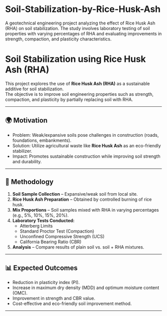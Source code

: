 # Soil-Stabilization-by-Rice-Husk-Ash
A geotechnical engineering project analyzing the effect of Rice Husk Ash (RHA) on soil stabilization. The study involves laboratory testing of soil properties with varying percentages of RHA and evaluating improvements in strength, compaction, and plasticity characteristics.

# Soil Stabilization using Rice Husk Ash (RHA)

This project explores the use of **Rice Husk Ash (RHA)** as a sustainable additive for soil stabilization.  
The objective is to improve soil engineering properties such as strength, compaction, and plasticity by partially replacing soil with RHA.

---

## 🌍 Motivation
- Problem: Weak/expansive soils pose challenges in construction (roads, foundations, embankments).
- Solution: Utilize agricultural waste like **Rice Husk Ash** as an eco-friendly stabilizer.
- Impact: Promotes sustainable construction while improving soil strength and durability.

---

## 🔬 Methodology
1. **Soil Sample Collection** – Expansive/weak soil from local site.
2. **Rice Husk Ash Preparation** – Obtained by controlled burning of rice husk.
3. **Mix Proportions** – Soil samples mixed with RHA in varying percentages (e.g., 5%, 10%, 15%, 20%).
4. **Laboratory Tests Conducted:**
   - Atterberg Limits
   - Standard Proctor Test (Compaction)
   - Unconfined Compressive Strength (UCS)
   - California Bearing Ratio (CBR)
5. **Analysis** – Compare results of plain soil vs. soil + RHA mixtures.

---

## 📊 Expected Outcomes
- Reduction in plasticity index (PI).
- Increase in maximum dry density (MDD) and optimum moisture content (OMC).
- Improvement in strength and CBR value.
- Cost-effective and eco-friendly soil improvement method.

---

